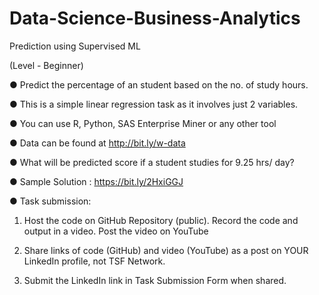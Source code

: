 # Data-Science-Business-Analytics

Prediction using Supervised ML

(Level - Beginner)

● Predict the percentage of an student based on the no. of study hours.

● This is a simple linear regression task as it involves just 2 variables.

● You can use R, Python, SAS Enterprise Miner or any other tool

● Data can be found at http://bit.ly/w-data

● What will be predicted score if a student studies for 9.25 hrs/ day?

● Sample Solution : https://bit.ly/2HxiGGJ

● Task submission:

1. Host the code on GitHub Repository (public). Record the code and
output in a video. Post the video on YouTube

2. Share links of code (GitHub) and video (YouTube) as a post on
YOUR LinkedIn profile, not TSF Network.

3. Submit the LinkedIn link in Task Submission Form when shared.
